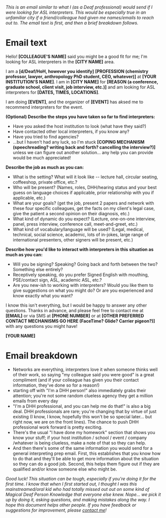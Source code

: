 _This is an email similar to what I (as a Deaf professional) would send if I were looking for ASL interpreters. This would be especially true in an unfamiliar city if a friend/colleague had given me names/emails to reach out to. The email text is first, and then a brief breakdown follows._

# Email text 

Hello! **[COLLEAGUE'S NAME]** said you might be a good fit for me; I'm looking for ASL interpreters in the **[CITY NAME]** area.

I am a **[d/Deaf/HoH, however you identify]** **[PROFESSION (chemistry professor, lawyer, anthropology PhD student, CEO, whatever)]** at **[YOUR INSTITUTION'S NAME]**. I am in **[CITY NAME]** for **[REASON (a conference, graduate school, client visit, job interview, etc.)]** and am looking for ASL interpreters for **[DATES, TIMES, LOCATIONS]**.

I am doing **[EVENT]**, and the organizer of **[EVENT]** has aksed me to recommend interpreters for the event.

**(Optional) Describe the steps you have taken so far to find interpreters:**
* Have you asked the host institution to look (what have they said?)
* Have contacted other local interpreters, if you know any?
* Have you tried to find agencies?
* ...but I haven't had any luck, so I'm stuck **[COPING MECHANISM (speechreading? writing back and forth? cancelling the interview?)]** unless we can figure out another solution... any help you can provide would be much appreciated!

**Describe the job as much as you can:**
* What is the setting? What will it look like -- lecture hall, circular seating, coffeeshop, private office, etc.?
* Who will be present? (Names, roles, DHH/hearing status and your best guess on language choices if applicable, prior relationship with you if applicable, etc.)
* What are your goals? (get the job, present 2 papers and network with these four specific colleagues, get the facts on my client's legal case, give the patient a second opinion on their diagnosis, etc.)
* What kind of dynamic do you expect? (Lecture, one-on-one interview, panel, press interview, conference call, meet-and-greet, etc.)
* What kind of vocabulary/language will be used? (Legal, medical, technical, social science, academic, lots of in-jokes, large range of international presenters, other signers will be present, etc.)

**Describe how you'd like to interact with interpreters in this situation as much as you can:**
* Will you be signing? Speaking? Going back and forth between the two? Something else entirely?
* Receptively speaking, do you prefer Signed English with mouthing, PSE/contact sign, ASL, academic ASL, etc.?
* Are you new-ish to working with interpreters? Would you like them to give suggestions on what you might do? Or are you experienced and know exactly what you want?

I know this isn't everything, but I would be happy to answer any other questions. Thanks in advance, and please feel free to contact me at **[EMAIL]** or via SMS at **[PHONE NUMBER]** or at **[OTHER PREFERRED CONTACT MECHANISMS GO HERE (FaceTime? Glide? Carrier pigeon?)]** with any questions you might have!

**[YOUR NAME]**

# Email breakdown

* Networks are everything, interpreters love it when someone thinks well of their work, so saying "my colleague said you were good" is a great compliment (and if your colleague has given you their contact information, they've done so for a reason!)
* starting off with "I'm a DHH person!" also immediately grabs their attention; you're not some random clueless agency they get a million emails from every day
* "I'm a DHH professional, and you can help me do that!" is also a big deal. DHH professionals are rare; you're changing that by virtue of just existing (I know, I know, hopefully this won't be so special later... but right now, we are on the front lines). The chance to push DHH professional work forward is pretty exciting.
* There's the usual "I have done my homework" section that shows you know your stuff; if your host institution / school / event / company /whatever is being clueless, make a note of that so they can help.
* And then there's some of the same information you would send for a general interpreting prep email. First, this establishes that you know how to do that and they'll be able to get more information about the situation so they can do a good job. Second, this helps them figure out if they are qualified and/or know someone else who might be.

_Good luck! This situation can be tough, especially if you're doing it for the first time. I know that when I first started out, I thought I was this mainstreamed/oral kid who had totally missed out out on some kind of Magical Deaf Person Knowledge that everyone else knew. Nope... we pick it up by doing it, asking questions, and making mistakes along the way. I hope this document helps other people. If you have feedback or suggestions for improvement, please [contact me](http://blog.melchua.com/contact/)!_
